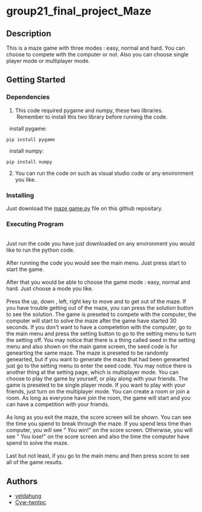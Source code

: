 # group21_final_project_Maze

## Description
This is a maze game with three modes : easy, normal and hard. You can choose to compete with the computer or not. Also you can choose single player mode or multiplayer mode.

## Getting Started

### Dependencies
1. This code required pygame and numpy, these two libraries.
  <br /> &nbsp;Remember to install this two library before running the code.</br >

  &nbsp; install pygame:
  ```
  pip install pygame
  ```
  
  &nbsp; install numpy:
  ```
  pip install numpy
  ```

2. You can run the code on such as visual studio code or any environment you like.

### Installing
Just download the [maze game.py](https://github.com/veldahung/group21_project/blob/338017a5e668eb74b06b42aaa4606010fc9efa69/maze%20game.py) file on this github repositary.

### Executing Program
<br />Just run the code you have just downloaded on any environment you would like to run the python code.</br >
<br />After running the code you would see the main menu. Just press start to start the game.</br >
<br />After that you would be able to choose the game mode : easy, normal and hard. Just choose a mode you like.</br >
<br />Press the up, down , left, right key to move and to get out of the maze. If you have trouble getting out of the maze, you can press the solution button to see the solution. The game is preseted to compete with the computer, the computer will start to solve the maze after the game have started 30 seconds. If you don't want to have a competetion with the computer, go to the main menu and press the setting button to go to the setting menu to turn the setting off. You may notice that there is a thing called seed in the setting menu and also shown on the main game screen,  the seed code is for genearting the same maze. The maze is preseted to be randomly genearted, but if you want to generate the maze that had been genearted just go to the setting menu to enter the seed code. You may notice there is another thing at the setting page, which is multiplayer mode. You can choose to play the game by yourself, or play along with your friends. The game is preseted to be single player mode. If you want to play with your friends, just turn on the multiplayer mode. You can create a room or join a room. As long as everyone have join the room, the game will start and you can have a competition with your friends.</br >
<br />As long as you exit the maze, the score screen will be shown. You can see the time you spend to break through the maze. If you spend less time than computer, you will see " You win!" on the score screen. Otherwise, you will see " You lose!" on the score screen and also the time the computer have spend to solve the maze. </br >
<br />Last but not least, if you go to the main menu and then press score to see all of the game results. </br >

## Authors
- [veldahung](https://github.com/veldahung)
- [Cyw-twntpc](https://github.com/Cyw-twntpc)

